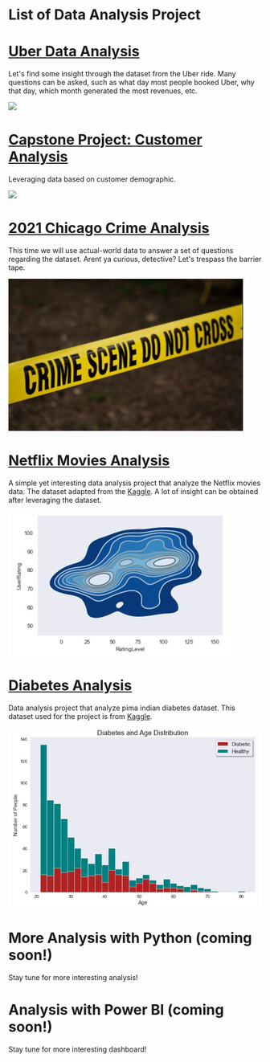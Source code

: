 # List of Data Analysis Project

# [Uber Data Analysis](https://github.com/aimanraz/uber_drive_analysis)
Let's find some insight through the dataset from the Uber ride. Many questions can be asked, such as what day most people booked Uber, why that day, which month generated the most revenues, etc.

![](https://media.giphy.com/media/feOLsVVsYft04/giphy.gif)

# [Capstone Project: Customer Analysis](https://github.com/aimanraz/datastar_capstone.git)
Leveraging data based on customer demographic. 

![](https://thumbs.dreamstime.com/b/crowd-wooden-figures-people-concept-business-team-labor-collective-teamwork-employees-human-resource-management-market-150230650.jpg)

# [2021 Chicago Crime Analysis](https://github.com/aimanraz/cgo-crm-analysis.git)
This time we will use actual-world data to answer a set of questions regarding the dataset. Arent ya curious, detective? Let's trespass the barrier tape.

![](https://github.com/aimanraz/cgo-crm-analysis/blob/main/img/cr_demo.JPG)

# [Netflix Movies Analysis](https://github.com/aimanraz/netflix-analysis.git)
A simple yet interesting data analysis project that analyze the Netflix movies data. The dataset adapted from the [Kaggle](https://www.kaggle.com/chasewillden/netflix-shows). A lot of insight can be obtained after leveraging the dataset.

![](https://github.com/aimanraz/netflix-analysis/blob/main/Prev.JPG?raw=true)

# [Diabetes Analysis](https://github.com/aimanraz/diabetes-analysis.git)
Data analysis project that analyze pima indian diabetes dataset. This dataset used for the project is from [Kaggle](https://www.kaggle.com/uciml/pima-indians-diabetes-database).

![](https://github.com/aimanraz/diabetes-analysis/blob/main/histogram.JPG?raw=true)

# More Analysis with Python (coming soon!)
Stay tune for more interesting analysis! 

# Analysis with Power BI (coming soon!)
Stay tune for more interesting dashboard! 

